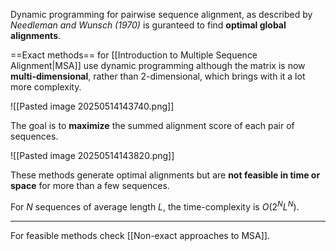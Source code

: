 Dynamic programming for pairwise sequence alignment, as described by *Needleman and Wunsch (1970)* is guranteed to find **optimal global alignments**.

==Exact methods== for [[Introduction to Multiple Sequence Alignment|MSA]] use dynamic programming although the matrix is now **multi-dimensional**, rather than 2-dimensional, which brings with it a lot more complexity.

![[Pasted image 20250514143740.png]]

The goal is to **maximize** the summed alignment score of each pair of sequences.

![[Pasted image 20250514143820.png]]

These methods generate optimal alignments but are **not feasible in time or space** for more than a few sequences.

For $N$ sequences of average length $L$, the time-complexity is $O(2^N L^N)$.

---

For feasible methods check [[Non-exact approaches to MSA]].